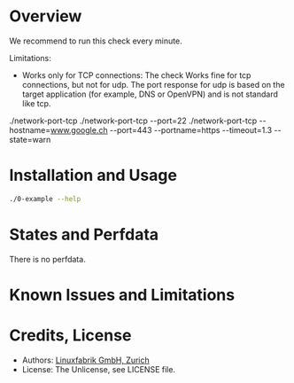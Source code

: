 # Overview

We recommend to run this check every minute.

Limitations:
* Works only for TCP connections: The check Works fine for tcp connections, but not for udp. The port response for udp is based on the target application (for example, DNS or OpenVPN) and is not standard like tcp.

./network-port-tcp
./network-port-tcp --port=22
./network-port-tcp --hostname=www.google.ch --port=443 --portname=https --timeout=1.3 --state=warn


# Installation and Usage

```bash
./0-example --help
```


# States and Perfdata

There is no perfdata.


# Known Issues and Limitations


# Credits, License

* Authors: [Linuxfabrik GmbH, Zurich](https://www.linuxfabrik.ch)
* License: The Unlicense, see LICENSE file.
